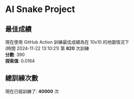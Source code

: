 
# AI Snake Project

## **最佳成績**
現在使用 GitHub Action 訓練最佳成績為在 10x10 的地圖情況下  
(時間 2024-11-22 13:10:21) 第 **820** 次訓練  
**分數**: 390  
**探索值**: 0.0164

## 總訓練次數
現在已經訓練了: **40000** 次
